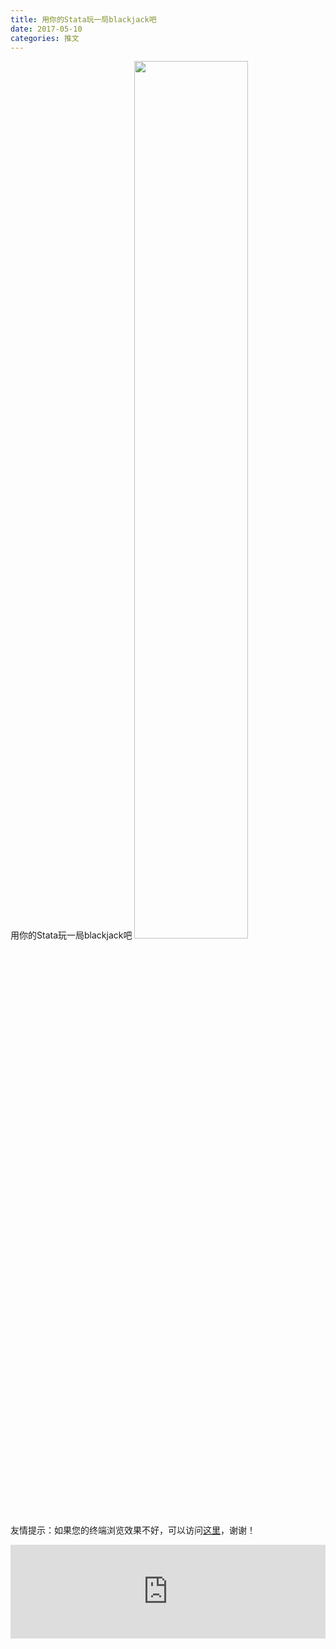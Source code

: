 ```yaml
---
title: 用你的Stata玩一局blackjack吧
date: 2017-05-10
categories: 推文
---
```

用你的Stata玩一局blackjack吧
<img src="http://mmbiz.qpic.cn/mmbiz_jpg/ACviaWTBFxhZpMUdMBSIqNL91Rv1Gcxz8WOiavr7pH4Jl2siayhsMx1B7LMbhekZtC4LiaDYq414XAYJm5pthBaTog/0?wx_fmt=jpeg" style="width: 60%; height: auto;"/><!--more-->
友情提示：如果您的终端浏览效果不好，可以访问[这里](https://stata-club.github.io/stata_article/2017-05-10.html)，谢谢！
<iframe src="https://stata-club.github.io/stata_article/2017-05-10.html" id="iframepage" frameborder="0" scrolling="no" marginheight="0" marginwidth="0" width="100%" onLoad="iFrameHeight()"></iframe>
<script type="text/javascript" language="javascript">
function iFrameHeight() {
var ifm= document.getElementById("iframepage");
var subWeb = document.frames ? document.frames["iframepage"].document : ifm.contentDocument;   
if(ifm != null && subWeb != null) {
 ifm.height = subWeb.body.scrollHeight;
} 
} 
</script> 
